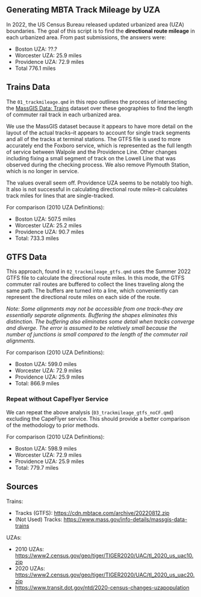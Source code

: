 
## Generating MBTA Track Mileage by UZA

In 2022, the US Census Bureau released updated urbanized area (UZA)
boundaries. The goal of this script is to find the **directional route
mileage** in each urbanized area. From past submissions, the answers
were:

- Boston UZA: ??.?
- Worcester UZA: 25.9 miles
- Providence UZA: 72.9 miles
- Total 776.1 miles

## Trains Data

The `01_trackmileage.qmd` in this repo outlines the process of
intersecting the [MassGIS Data:
Trains](https://www.mass.gov/info-details/massgis-data-trains) dataset
over these geographies to find the length of commuter rail track in each
urbanized area.

We use the MassGIS dataset because it appears to have more detail on the
layout of the actual tracks–it appears to account for single track
segments and all of the tracks at terminal stations. The GTFS file is
used to more accurately end the Foxboro service, which is represented as
the full length of service between Walpole and the Providence Line.
Other changes including fixing a small segment of track on the Lowell
Line that was observed during the checking process. We also remove
Plymouth Station, which is no longer in service.

The values overall seem off. Providence UZA seems to be notably too
high. It also is not successful in calculating directional route
miles–it calculates track miles for lines that are single-tracked.

For comparison (2010 UZA Definitions):

- Boston UZA: 507.5 miles
- Worcester UZA: 25.2 miles
- Providence UZA: 90.7 miles
- Total: 733.3 miles

## GTFS Data

This approach, found in `02_trackmileage_gtfs.qmd` uses the Summer 2022
GTFS file to calculate the directional route miles. In this mode, the
GTFS commuter rail routes are buffered to collect the lines traveling
along the same path. The buffers are turned into a line, which
conveniently can represent the directional route miles on each side of
the route.

*Note: Some alignments may not be accessible from one track–they are
essentially separate alignments. Buffering the shapes eliminates this
distinction. The buffering also eliminates some detail when tracks
converge and diverge. The error is assumed to be relatively small
because the number of junctions is small compared to the length of the
commuter rail alignments.*

For comparison (2010 UZA Definitions):

- Boston UZA: 599.0 miles
- Worcester UZA: 72.9 miles
- Providence UZA: 25.9 miles
- Total: 866.9 miles

### Repeat without CapeFlyer Service

We can repeat the above analysis (`03_trackmileage_gtfs_noCF.qmd`)
excluding the CapeFlyer service. This should provide a better comparison
of the methodology to prior methods.

For comparison (2010 UZA Definitions):

- Boston UZA: 598.9 miles
- Worcester UZA: 72.9 miles
- Providence UZA: 25.9 miles
- Total: 779.7 miles

## Sources

Trains:

- Tracks (GTFS): https://cdn.mbtace.com/archive/20220812.zip
- (Not Used) Tracks:
  https://www.mass.gov/info-details/massgis-data-trains

UZAs:

- 2010 UZAs:
  https://www2.census.gov/geo/tiger/TIGER2020/UAC/tl_2020_us_uac10.zip
- 2020 UZAs:
  https://www2.census.gov/geo/tiger/TIGER2020/UAC/tl_2020_us_uac20.zip
- https://www.transit.dot.gov/ntd/2020-census-changes-uzapopulation
